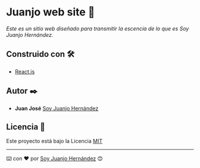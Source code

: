 # Juanjo web site 🎨

_Este es un sitio web diseñado para transmitir la escencia de lo que es Soy Juanjo Hernández._

## Construido con 🛠️

* [React.js](https://github.com/facebook/react/) 

## Autor ✒️

* **Juan José**  [Soy Juanjo Hernández](https://github.com/soyjuanjohernandez)

## Licencia 📄

Este proyecto está bajo la Licencia [MIT](https://opensource.org/licenses/MIT)


---
⌨️ con ❤️ por [Soy Juanjo Hernández](https://github.com/soyjuanjohernandez) 😊
